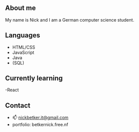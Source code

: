 ## About me
My name is Nick and I am a German computer science student.

## Languages
- HTML/CSS
- JavaScript
- Java
- (SQL)

## Currently learning
-React

## Contact
- 📫 nickbetker.it@gmail.com
- portfolio: betkernick.free.nf
<!---
itsTrenzen/itsTrenzen is a ✨ special ✨ repository because its `README.md` (this file) appears on your GitHub profile.
You can click the Preview link to take a look at your changes.
--->
